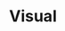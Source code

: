 ---
title: Visual
tagline: "All the assets and details you need: logos, fonts, colors, icons, and images."
type: chapter
menu: 
    main:
        identifier: visual
weight: 2
menu_icon: brush
---